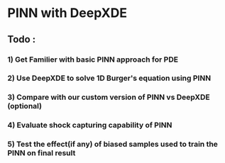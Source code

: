 # PINN with DeepXDE

## Todo : 
###      1) Get Familier with basic PINN approach for PDE
###      2) Use DeepXDE to solve 1D Burger's equation using PINN
###      3) Compare with our custom version of PINN vs DeepXDE (optional)
###      4) Evaluate shock capturing capability of PINN
###      5) Test the effect(if any) of biased samples used to train the PINN on final result
